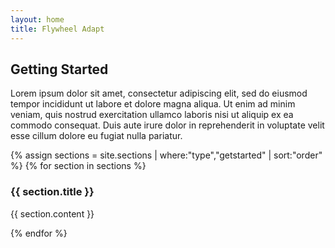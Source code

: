 ```yaml
---
layout: home
title: Flywheel Adapt
---
```


## Getting Started
Lorem ipsum dolor sit amet, consectetur adipiscing elit, sed do eiusmod tempor incididunt ut labore et dolore magna aliqua. Ut enim ad minim veniam, quis nostrud exercitation ullamco laboris nisi ut aliquip ex ea commodo consequat. Duis aute irure dolor in reprehenderit in voluptate velit esse cillum dolore eu fugiat nulla pariatur.

{% assign sections = site.sections | where:"type","getstarted" | sort:"order" %}
{% for section in sections %}

### {{ section.title }}
{{ section.content }}

{% endfor %}
